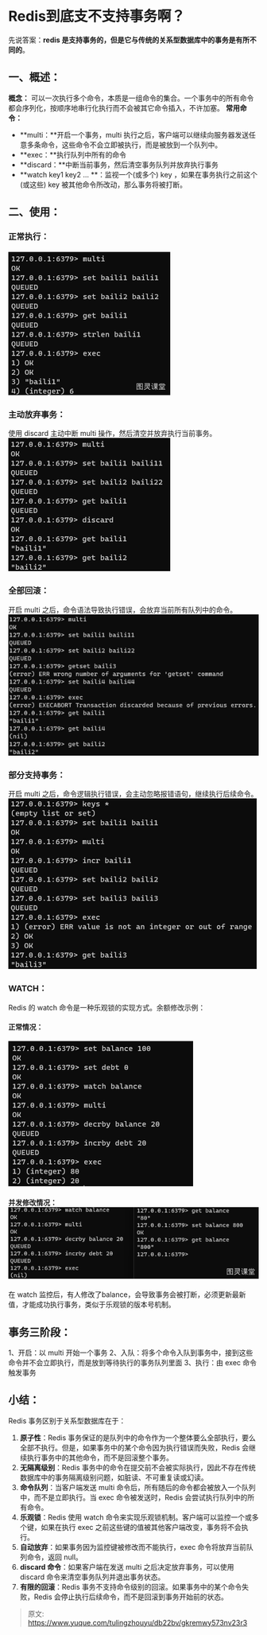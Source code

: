 # Redis到底支不支持事务啊？

先说答案：**redis 是支持事务的，但是它与传统的关系型数据库中的事务是有所不同的**。

## 一、概述：
**概念：** 可以一次执行多个命令，本质是一组命令的集合。一个事务中的所有命令都会序列化，按顺序地串行化执行而不会被其它命令插入，不许加塞。
**常用命令：**

- **multi：**开启一个事务，multi 执行之后，客户端可以继续向服务器发送任意多条命令，这些命令不会立即被执行，而是被放到一个队列中。
- **exec：**执行队列中所有的命令
- **discard：**中断当前事务，然后清空事务队列并放弃执行事务
- **watch key1 key2 ...	**：监视一个(或多个) key ，如果在事务执行之前这个(或这些) key 被其他命令所改动，那么事务将被打断。

## 二、使用：

### 正常执行：

##### ![image.png](./img/rHdBo90Sw_FvGuBt/1716102426275-d9656ea8-2da3-4348-aee1-1e298cf27ee0-965671.png)

### 主动放弃事务：
使用 discard 主动中断 multi 操作，然后清空并放弃执行当前事务。
![image.png](./img/rHdBo90Sw_FvGuBt/1716102448498-61f5bbc2-9c87-46b1-ba97-fd335b3e9c5d-183074.png)

### 全部回滚：
开启 multi 之后，命令语法导致执行错误，会放弃当前所有队列中的命令。
![image.png](./img/rHdBo90Sw_FvGuBt/1716102669766-2621b62d-b067-45c5-a10f-dd724cbd3310-324550.png)

### 部分支持事务：
开启 multi 之后，命令逻辑执行错误，会主动忽略报错语句，继续执行后续命令。
![image.png](./img/rHdBo90Sw_FvGuBt/1716104103891-9228cc7d-9b33-4e2b-92ac-58c05eb13ab1-972272.png)

### WATCH：
Redis 的 watch 命令是一种乐观锁的实现方式。余额修改示例：

#### 正常情况：
![image.png](./img/rHdBo90Sw_FvGuBt/1716104356898-8db2e1ea-44f3-4d50-a62e-e346bc9f9777-568225.png)

#### 并发修改情况：![image.png](./img/rHdBo90Sw_FvGuBt/1716104471782-6e49bbdc-0710-4d57-a017-2e35a2b81f59-284844.png)
在 watch 监控后，有人修改了balance，会导致事务会被打断，必须更新最新值，才能成功执行事务，类似于乐观锁的版本号机制。

## 事务三阶段：
1、开启：以 multi 开始一个事务
2、入队：将多个命令入队到事务中，接到这些命令并不会立即执行，而是放到等待执行的事务队列里面
3、执行：由 exec 命令触发事务

## 小结：
Redis 事务区别于关系型数据库在于：

1. **原子性**：Redis 事务保证的是队列中的命令作为一个整体要么全部执行，要么全部不执行。但是，如果事务中的某个命令因为执行错误而失败，Redis 会继续执行事务中的其他命令，而不是回滚整个事务。
2. **无隔离级别**：Redis 事务中的命令在提交前不会被实际执行，因此不存在传统数据库中的事务隔离级别问题，如脏读、不可重复读或幻读。
3. **命令队列**：当客户端发送 multi 命令后，所有随后的命令都会被放入一个队列中，而不是立即执行。当 exec 命令被发送时，Redis 会尝试执行队列中的所有命令。
4. **乐观锁**：Redis 使用 watch 命令来实现乐观锁机制。客户端可以监控一个或多个键，如果在执行 exec 之前这些键的值被其他客户端改变，事务将不会执行。
5. **自动放弃**：如果事务因为监控键被修改而不能执行，exec 命令将放弃当前队列命令，返回 null。
6. **discard 命令**：如果客户端在发送 multi 之后决定放弃事务，可以使用 discard 命令来清空事务队列并退出事务状态。
7. **有限的回滚**：Redis 事务不支持命令级别的回滚。如果事务中的某个命令失败，Redis 会停止执行后续命令，而不是回滚到事务开始前的状态。


> 原文: <https://www.yuque.com/tulingzhouyu/db22bv/gkremwy573nv23r3>